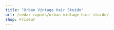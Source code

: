```yaml
---
title: "Urban Vintage Hair Stuido"
url: /cedar-rapids/urban-vintage-hair-stuido/
shop: Friseur
---
```

